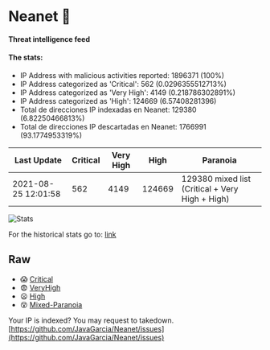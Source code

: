 # Neanet :hocho:
#### Threat intelligence feed
#### The stats:

- IP Address with malicious activities reported: 1896371 (100%)
- IP Address categorized as 'Critical':  562 (0.0296355512713%)
- IP Address categorized as 'Very High':  4149 (0.218786302891%)
- IP Address categorized as 'High':  124669 (6.57408281396)
- Total de direcciones IP indexadas en Neanet:  129380 (6.82250466813%)
- Total de direcciones IP descartadas en Neanet:  1766991 (93.1774953319%)

| Last Update | Critical | Very High | High | Paranoia |
| --- | --- | --- | --- | --- |
| 2021-08-25 12:01:58 | 562 | 4149 | 124669 | 129380 mixed list (Critical + Very High + High)|

![Stats](https://docs.google.com/spreadsheets/d/e/2PACX-1vSnaNMIXVabIpDJjufMlzH7poXnshF3mgd8Is1g9ytUEzVsP5my4Trn8f-xkoLLQ38xpL3HtmUexLo6/pubchart?oid=501124687&format=image)

For the historical stats go to: [link](/stats.csv)
## Raw
- :scream: [Critical](https://raw.githubusercontent.com/JavaGarcia/Neanet/master/blacklists/neanet_critical.txt)
- :fearful: [VeryHigh](https://raw.githubusercontent.com/JavaGarcia/Neanet/master/blacklists/neanet_veryHigh.txtt)
- :frowning: [High](https://raw.githubusercontent.com/JavaGarcia/Neanet/master/blacklists/neanet_high.txt)
- :dizzy_face: [Mixed-Paranoia](https://raw.githubusercontent.com/JavaGarcia/Neanet/master/blacklists/neanet_all.txt)


Your IP is indexed? You may request to takedown. [https://github.com/JavaGarcia/Neanet/issues](https://github.com/JavaGarcia/Neanet/issues)
















































































































































































































































































































































































































































































































































































































































































































































































































































































































































































































































































































































































































































































































































































































































































































































































































































































































































































































































































































































































































































































































































































































































































































































































































































































































































































































































































































































































































































































































































































































































































































































































































































































































































































































































































































































































































































































































































































































































































































































































































































































































































































































































































































































































































































































































































































































































































































































































































































































































































































































































































































































































































































































































































































































































































































































































































































































































































































































































































































































































































































































































































































































































































































































































































































































































































































































































































































































































































































































































































































































































































































































































































































































































































































































































































































































































































































































































































































































































































































































































































































































































































































































































































































































































































































































































